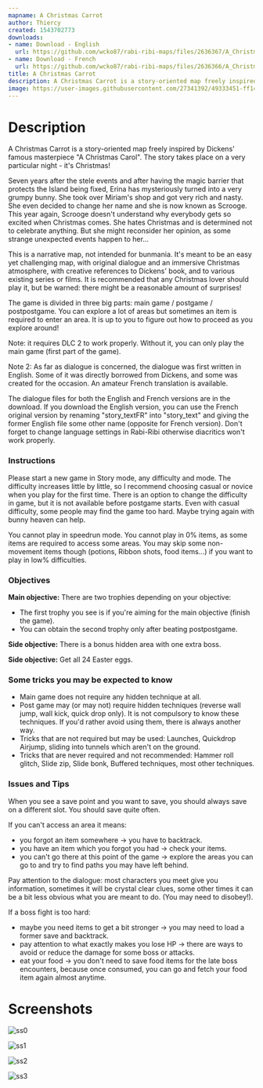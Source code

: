 ```yaml
---
mapname: A Christmas Carrot
author: Thiercy
created: 1543702773
downloads:
- name: Download - English
  url: https://github.com/wcko87/rabi-ribi-maps/files/2636367/A_Christmas_carrot_EN_1.5.zip
- name: Download - French
  url: https://github.com/wcko87/rabi-ribi-maps/files/2636366/A_Christmas_carrot_FR_1.5.zip
title: A Christmas Carrot
description: A Christmas Carrot is a story-oriented map freely inspired by Dickens' famous masterpiece "A Christmas Carol". The story takes place on a very particular night - it's Christmas!
image: https://user-images.githubusercontent.com/27341392/49333451-ff149180-f5f9-11e8-99ef-d9014fc08210.png
---
```


# Description

A Christmas Carrot is a story-oriented map freely inspired by Dickens' famous masterpiece "A Christmas Carol". The story takes place on a very particular night - it's Christmas!

Seven years after the stele events and after having the magic barrier that protects the Island being fixed, Erina has mysteriously turned into a very grumpy bunny. She took over Miriam's shop and got very rich and nasty. She even decided to change her name and she is now known as Scrooge. This year again, Scrooge doesn't understand why everybody gets so excited when Christmas comes. She hates Christmas and is determined not to celebrate anything. But she might reconsider her opinion, as some strange unexpected events happen to her...

This is a narrative map, not intended for bunmania. It's meant to be an easy yet challenging map, with original dialogue and an immersive Christmas atmosphere, with creative references to Dickens' book, and to various existing series or films. It is recommended that any Christmas lover should play it, but be warned: there might be a reasonable amount of surprises!

The game is divided in three big parts: main game / postgame / postpostgame. You can explore a lot of areas but sometimes an item is required to enter an area. It is up to you to figure out how to proceed as you explore around!

Note: it requires DLC 2 to work properly. Without it, you can only play the main game (first part of the game).

Note 2: As far as dialogue is concerned, the dialogue was first written in English. Some of it was directly borrowed from Dickens, and some was created for the occasion. An amateur French translation is available. 

The dialogue files for both the English and French versions are in the download. If you download the English version, you can use the French original version by renaming "story_textFR" into "story_text" and giving the former English file some other name (opposite for French version). Don't forget to change language settings in Rabi-Ribi otherwise diacritics won't work properly. 

### Instructions

Please start a new game in Story mode, any difficulty and mode. The difficulty increases little by little, so I recommend choosing casual or novice when you play for the first time. There is an option to change the difficulty in game, but it is not available before postgame starts. Even with casual difficulty, some people may find the game too hard. Maybe trying again with bunny heaven can help.

You cannot play in speedrun mode. You cannot play in 0% items, as some items are required to access some areas. You may skip some non-movement items though (potions, Ribbon shots, food items...) if you want to play in low% difficulties.


### Objectives

**Main objective:** There are two trophies depending on your objective: 
- The first trophy you see is if you're aiming for the main objective (finish the game).
- You can obtain the second trophy only after beating postpostgame.

**Side objective:** There is a bonus hidden area with one extra boss.

**Side objective:** Get all 24 Easter eggs.


### Some tricks you may be expected to know
- Main game does not require any hidden technique at all. 
- Post game may (or may not) require hidden techniques (reverse wall jump, wall kick, quick drop only). It is not compulsory to know these techniques. If you'd rather avoid using them, there is always another way.
- Tricks that are not required but may be used: Launches, Quickdrop Airjump, sliding into tunnels which aren't on the ground.
- Tricks that are never required and not recommended: Hammer roll glitch, Slide zip, Slide bonk, Buffered techniques, most other techniques.
 
### Issues and Tips
When you see a save point and you want to save, you should always save on a different slot. You should save quite often.

If you can't access an area it means:
- you forgot an item somewhere -> you have to backtrack.
- you have an item which you forgot you had -> check your items.
- you can't go there at this point of the game -> explore the areas you can go to and try to find paths you may have left behind.

Pay attention to the dialogue: most characters you meet give you information, sometimes it will be crystal clear clues, some other times it can be a bit less obvious what you are meant to do. (You may need to disobey!).

If a boss fight is too hard:
- maybe you need items to get a bit stronger ->  you may need to load a former save and backtrack.
- pay attention to what exactly makes you lose HP ->  there are ways to avoid or reduce the damage for some boss or attacks.
- eat your food -> you don't need to save food items for the late boss encounters, because once consumed, you can go and fetch your food item again almost anytime.

# Screenshots

![ss0](https://user-images.githubusercontent.com/27341392/49333449-fe7bfb00-f5f9-11e8-97bb-153fe791e547.png)

![ss1](https://user-images.githubusercontent.com/27341392/49333451-ff149180-f5f9-11e8-99ef-d9014fc08210.png)

![ss2](https://user-images.githubusercontent.com/27341392/49333452-ff149180-f5f9-11e8-820c-6c6f70bb0aa5.png)

![ss3](https://user-images.githubusercontent.com/27341392/49333453-ffad2800-f5f9-11e8-8fac-2fcdcfdafd7d.png)
